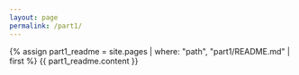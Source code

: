```yaml
---
layout: page
permalink: /part1/
---
```


{% assign part1_readme = site.pages | where: "path", "part1/README.md" | first %}
{{ part1_readme.content }} 